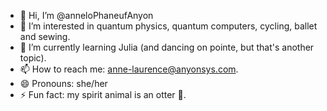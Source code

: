 - 👋 Hi, I’m @anneloPhaneufAnyon
- 👀 I’m interested in quantum physics, quantum computers, cycling, ballet and sewing.
- 🌱 I’m currently learning Julia (and dancing on pointe, but that's another topic).
- 📫 How to reach me: anne-laurence@anyonsys.com.
- 😄 Pronouns: she/her
- ⚡ Fun fact: my spirit animal is an otter 🦦.

<!---
anneloPhaneufAnyon/anneloPhaneufAnyon is a ✨ special ✨ repository because its `README.md` (this file) appears on your GitHub profile.
You can click the Preview link to take a look at your changes.
--->
